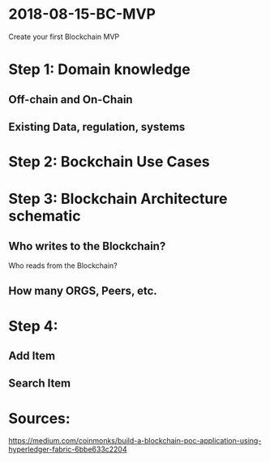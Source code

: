 # 2018-08-15-BC-MVP
Create your first Blockchain MVP

# Step 1: Domain knowledge

   ## Off-chain and On-Chain
   ## Existing Data, regulation, systems
   

# Step 2: Bockchain Use Cases

# Step 3: Blockchain Architecture schematic
   
   ## Who writes to the Blockchain?
   Who reads from the Blockchain?
   
   ## How many ORGS, Peers, etc.
   
# Step 4: 

   ## Add Item
   ## Search Item
   
   
   
 
   
# Sources:

https://medium.com/coinmonks/build-a-blockchain-poc-application-using-hyperledger-fabric-6bbe633c2204
